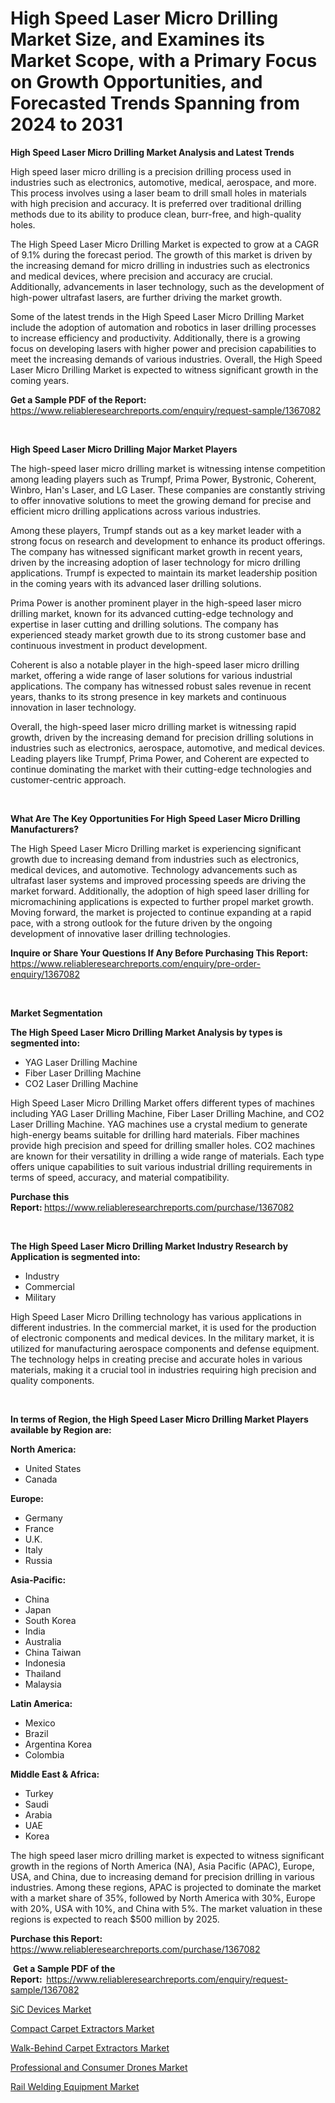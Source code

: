 <p><h1>High Speed Laser Micro Drilling Market Size, and Examines its Market Scope, with a Primary Focus on Growth Opportunities, and Forecasted Trends Spanning from 2024 to 2031</h1></p><p><strong>High Speed Laser Micro Drilling Market Analysis and Latest Trends</strong></p>
<p><p>High speed laser micro drilling is a precision drilling process used in industries such as electronics, automotive, medical, aerospace, and more. This process involves using a laser beam to drill small holes in materials with high precision and accuracy. It is preferred over traditional drilling methods due to its ability to produce clean, burr-free, and high-quality holes.</p><p>The High Speed Laser Micro Drilling Market is expected to grow at a CAGR of 9.1% during the forecast period. The growth of this market is driven by the increasing demand for micro drilling in industries such as electronics and medical devices, where precision and accuracy are crucial. Additionally, advancements in laser technology, such as the development of high-power ultrafast lasers, are further driving the market growth.</p><p>Some of the latest trends in the High Speed Laser Micro Drilling Market include the adoption of automation and robotics in laser drilling processes to increase efficiency and productivity. Additionally, there is a growing focus on developing lasers with higher power and precision capabilities to meet the increasing demands of various industries. Overall, the High Speed Laser Micro Drilling Market is expected to witness significant growth in the coming years.</p></p>
<p><strong>Get a Sample PDF of the Report:&nbsp;</strong> <a href="https://www.reliableresearchreports.com/enquiry/request-sample/1367082">https://www.reliableresearchreports.com/enquiry/request-sample/1367082</a></p>
<p>&nbsp;</p>
<p><strong>High Speed Laser Micro Drilling Major Market Players</strong></p>
<p><p>The high-speed laser micro drilling market is witnessing intense competition among leading players such as Trumpf, Prima Power, Bystronic, Coherent, Winbro, Han's Laser, and LG Laser. These companies are constantly striving to offer innovative solutions to meet the growing demand for precise and efficient micro drilling applications across various industries.</p><p>Among these players, Trumpf stands out as a key market leader with a strong focus on research and development to enhance its product offerings. The company has witnessed significant market growth in recent years, driven by the increasing adoption of laser technology for micro drilling applications. Trumpf is expected to maintain its market leadership position in the coming years with its advanced laser drilling solutions.</p><p>Prima Power is another prominent player in the high-speed laser micro drilling market, known for its advanced cutting-edge technology and expertise in laser cutting and drilling solutions. The company has experienced steady market growth due to its strong customer base and continuous investment in product development.</p><p>Coherent is also a notable player in the high-speed laser micro drilling market, offering a wide range of laser solutions for various industrial applications. The company has witnessed robust sales revenue in recent years, thanks to its strong presence in key markets and continuous innovation in laser technology.</p><p>Overall, the high-speed laser micro drilling market is witnessing rapid growth, driven by the increasing demand for precision drilling solutions in industries such as electronics, aerospace, automotive, and medical devices. Leading players like Trumpf, Prima Power, and Coherent are expected to continue dominating the market with their cutting-edge technologies and customer-centric approach.</p></p>
<p>&nbsp;</p>
<p><strong>What Are The Key Opportunities For High Speed Laser Micro Drilling Manufacturers?</strong></p>
<p><p>The High Speed Laser Micro Drilling market is experiencing significant growth due to increasing demand from industries such as electronics, medical devices, and automotive. Technology advancements such as ultrafast laser systems and improved processing speeds are driving the market forward. Additionally, the adoption of high speed laser drilling for micromachining applications is expected to further propel market growth. Moving forward, the market is projected to continue expanding at a rapid pace, with a strong outlook for the future driven by the ongoing development of innovative laser drilling technologies.</p></p>
<p><strong>Inquire or Share Your Questions If Any Before Purchasing This Report:</strong> <a href="https://www.reliableresearchreports.com/enquiry/pre-order-enquiry/1367082">https://www.reliableresearchreports.com/enquiry/pre-order-enquiry/1367082</a></p>
<p>&nbsp;</p>
<p><strong>Market Segmentation</strong></p>
<p><strong>The High Speed Laser Micro Drilling Market Analysis by types is segmented into:</strong></p>
<p><ul><li>YAG Laser Drilling Machine</li><li>Fiber Laser Drilling Machine</li><li>CO2 Laser Drilling Machine</li></ul></p>
<p><p>High Speed Laser Micro Drilling Market offers different types of machines including YAG Laser Drilling Machine, Fiber Laser Drilling Machine, and CO2 Laser Drilling Machine. YAG machines use a crystal medium to generate high-energy beams suitable for drilling hard materials. Fiber machines provide high precision and speed for drilling smaller holes. CO2 machines are known for their versatility in drilling a wide range of materials. Each type offers unique capabilities to suit various industrial drilling requirements in terms of speed, accuracy, and material compatibility.</p></p>
<p><strong>Purchase this Report:&nbsp;</strong><a href="https://www.reliableresearchreports.com/purchase/1367082">https://www.reliableresearchreports.com/purchase/1367082</a></p>
<p>&nbsp;</p>
<p><strong>The High Speed Laser Micro Drilling Market Industry Research by Application is segmented into:</strong></p>
<p><ul><li>Industry</li><li>Commercial</li><li>Military</li></ul></p>
<p><p>High Speed Laser Micro Drilling technology has various applications in different industries. In the commercial market, it is used for the production of electronic components and medical devices. In the military market, it is utilized for manufacturing aerospace components and defense equipment. The technology helps in creating precise and accurate holes in various materials, making it a crucial tool in industries requiring high precision and quality components.</p></p>
<p>&nbsp;</p>
<p><strong>In terms of Region, the High Speed Laser Micro Drilling Market Players available by Region are:</strong></p>
<p>
    <p> <strong> North America: </strong>
        <ul>
            <li>United States</li>
            <li>Canada</li>
        </ul>
        </p> 
    <p> <strong> Europe: </strong>
        <ul>
            <li>Germany</li>
            <li>France</li>
            <li>U.K.</li>
            <li>Italy</li>
            <li>Russia</li>
        </ul>
        </p> 
    <p> <strong> Asia-Pacific: </strong>
        <ul>
            <li>China</li>
            <li>Japan</li>
            <li>South Korea</li>
            <li>India</li>
            <li>Australia</li>
            <li>China Taiwan</li>
            <li>Indonesia</li>
            <li>Thailand</li>
            <li>Malaysia</li>
        </ul>
        </p> 
    <p> <strong> Latin America: </strong>
        <ul>
            <li>Mexico</li>
            <li>Brazil</li>
            <li>Argentina Korea</li>
            <li>Colombia</li>
        </ul>
        </p> 
    <p> <strong> Middle East & Africa: </strong>
        <ul>
            <li>Turkey</li>
            <li>Saudi</li>
            <li>Arabia</li>
            <li>UAE</li>
            <li>Korea</li>
        </ul>
    </p>
    </p>
<p><p>The high speed laser micro drilling market is expected to witness significant growth in the regions of North America (NA), Asia Pacific (APAC), Europe, USA, and China, due to increasing demand for precision drilling in various industries. Among these regions, APAC is projected to dominate the market with a market share of 35%, followed by North America with 30%, Europe with 20%, USA with 10%, and China with 5%. The market valuation in these regions is expected to reach $500 million by 2025.</p></p>
<p><strong>Purchase this Report: </strong><a href="https://www.reliableresearchreports.com/purchase/1367082">https://www.reliableresearchreports.com/purchase/1367082</a></p>
<p>&nbsp;<strong>Get a Sample PDF of the Report:&nbsp;&nbsp;</strong><a href="https://www.reliableresearchreports.com/enquiry/request-sample/1367082">https://www.reliableresearchreports.com/enquiry/request-sample/1367082</a></p>
<p><strong></strong></p>
<p><p><a href="https://github.com/beatblasta/Market-Research-Report-List-1/blob/main/sic-devices-market.md">SiC Devices Market</a></p><p><a href="https://issuu.com/reportprime-2/docs/compact-carpet-extractors-market-size-2030.pptx">Compact Carpet Extractors Market</a></p><p><a href="https://issuu.com/reportprime-2/docs/walk-behind-carpet-extractors-market-size-2030.ppt">Walk-Behind Carpet Extractors Market</a></p><p><a href="https://github.com/angelajermaine/Market-Research-Report-List-1/blob/main/professional-and-consumer-drones-market.md">Professional and Consumer Drones Market</a></p><p><a href="https://github.com/provorikovar/Market-Research-Report-List-3/blob/main/rail-welding-equipment-market.md">Rail Welding Equipment Market</a></p></p>